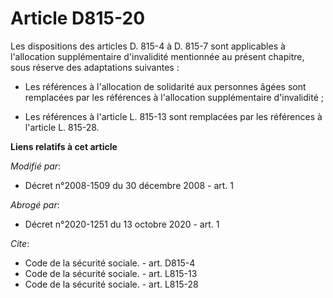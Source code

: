 # Article D815-20

Les dispositions des articles D. 815-4 à D. 815-7 sont applicables à l'allocation supplémentaire d'invalidité mentionnée au
présent chapitre, sous réserve des adaptations suivantes :

- Les références à l'allocation de solidarité aux personnes âgées sont remplacées par les références à l'allocation
supplémentaire d'invalidité ;

- Les références à l'article L. 815-13 sont remplacées par les références à l'article L. 815-28.

**Liens relatifs à cet article**

_Modifié par_:

  - Décret n°2008-1509 du 30 décembre 2008 - art. 1

_Abrogé par_:

  - Décret n°2020-1251 du 13 octobre 2020 - art. 1

_Cite_:

  - Code de la sécurité sociale. - art. D815-4
  - Code de la sécurité sociale. - art. L815-13
  - Code de la sécurité sociale. - art. L815-28
